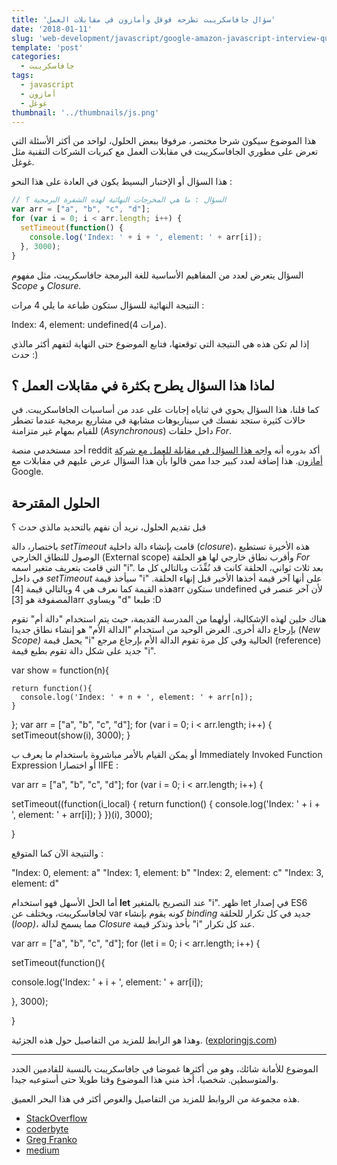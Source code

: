 ```yaml
---
title: 'سؤال جافاسكريبت تطرحه قوقل وأمازون في مقابلات العمل'
date: '2018-01-11'
slug: 'web-development/javascript/google-amazon-javascript-interview-question'
template: 'post'
categories:
  - جافاسكريبت
tags:
  - javascript
  - أمازون
  - غوغل
thumbnail: '../thumbnails/js.png'
---
```


هذا الموضوع سيكون شرحا مختصر، مرفوقا ببعض الحلول، لواحد من أكثر الأسئلة التي تعرض على مطوري الجافاسكريبت في مقابلات العمل مع كبريات الشركات التقنية مثل غوغل.

هذا السؤال أو الإختبار البسيط يكون في العادة على هذا النحو :

```js
// السؤال : ما هي المخرجات النهائية لهذه الشفرة البرمجية ؟
var arr = ["a", "b", "c", "d"];
for (var i = 0; i < arr.length; i++) {
  setTimeout(function() {
    console.log('Index: ' + i + ', element: ' + arr[i]);
  }, 3000);
}
```

السؤال يتعرض لعدد من المفاهيم الأساسية للغة البرمجة جافاسكريبت، مثل مفهوم _Scope_ و _Closure._

النتيجة النهائية للسؤال ستكون طباعة ما يلي 4 مرات :

Index: 4, element: undefined(4 مرات).

إذا لم تكن هذه هي النتيجة التي توقعتها، فتابع الموضوع حتى النهاية لتفهم أكثر مالذي حدث :)

## لماذا هذا السؤال يطرح بكثرة في مقابلات العمل ؟

كما قلنا، هذا السؤال يحوي في ثناياه إجابات على عدد من أساسيات الجافاسكريبت. في حالات كثيرة ستجد نفسك في سيناريوهات مشابهة في مشاريع برمجية عندما تضطر للقيام بمهام غير متزامنة (_Asynchronous_) داخل حلقات _For_.

أحد مستخدمي منصة reddit أكد بدوره أنه [واجه هذا السؤال في مقابلة للعمل مع شركة أمازون](https://www.reddit.com/r/javascript/comments/7535tm/amazon_web_developer_loop_timeout_interview/). هذا إضافة لعدد كبير جدا ممن قالوا بأن هذا السؤال عرض عليهم في مقابلات مع Google.

## الحلول المقترحة

قبل تقديم الحلول، نريد أن نفهم بالتحديد مالذي حدث ؟

باختصار، دالة _setTimeout_ قامت بإنشاء دالة داخلية (_closure_)، هذه الأخيرة تستطيع الوصول للنطاق الخارجي (External scope) وأقرب نطاق خارجي لها هو الحلقة _For_ التي قامت بتعريف متغير اسمه "i". بعد ثلاث ثواني، الحلقة كانت قد نُفِّذَت وبالتالي كل ما في داخل _setTimeout_ سيأخذ قيمة "i" على أنها آخر قيمة أخذها الأخير قبل إنهاء الحلقة. هذه القيمة كما نعرف هي 4 وبالتالي قيمة [4]arr ستكون undefined لأن آخر عنصر في المصفوفة هو [3]arr ويساوي "d" طبعا :D

هناك حلين لهذه الإشكالية، أولهما من المدرسة القديمة، حيث يتم استخدام "دالة أم" تقوم بإرجاع دالة أخرى. الغرض الوحيد من استخدام "الدالة الأم" هو إنشاء نطاق جديدا (*New Scope)* يحمل قيمة "i" الحالية وفي كل مرة تقوم الدالة الأم بإرجاع مرجع (reference) جديد على شكل دالة تقوم بطبع قيمة "i".

var show = function(n){

    return function(){
      console.log('Index: ' + n + ', element: ' + arr[n]);
    }

};
var arr = ["a", "b", "c", "d"];
for (var i = 0; i < arr.length; i++) {
setTimeout(show(i), 3000);
}

أو يمكن القيام بالأمر مباشروة باستخدام ما يعرف ب Immediately Invoked Function Expression أو اختصارا IIFE :

var arr = ["a", "b", "c", "d"];
for (var i = 0; i < arr.length; i++) {

setTimeout((function(i_local) {
return function() {
console.log('Index: ' + i + ', element: ' + arr[i]);
}
})(i), 3000);

}

والنتيجة الآن كما المتوقع :

"Index: 0, element: a"
"Index: 1, element: b"
"Index: 2, element: c"
"Index: 3, element: d"

أما الحل الأسهل فهو استخدام **let** عند التصريح بالمتغير "i". ظهر let في إصدار ES6 لجافاسكريبت، ويختلف عن var كونه يقوم بإنشاء _binding_ جديد في كل تكرار للحلقة (_loop)_، مما يسمح لدالة _Closure_ بأخذ وتذكر قيمة "i" عند كل تكرار.

var arr = ["a", "b", "c", "d"];
for (let i = 0; i < arr.length; i++) {

setTimeout(function(){

console.log('Index: ' + i + ', element: ' + arr[i]);

}, 3000);

}

وهذا هو الرابط للمزيد من التفاصيل حول هذه الجزئية. ([exploringjs.com](http://exploringjs.com/es6/ch_variables.html#sec_let-const-loop-heads))

---

الموضوع للأمانة شائك، وهو من أكثرها غموضا في جافاسكريبت بالنسبة للقادمين الجدد والمتوسطين. شخصيا، أخذ مني هذا الموضوع وقتا طويلا حتى أستوعبه جيدا.

هذه مجموعة من الروابط للمزيد من التفاصيل والغوص أكثر في هذا البحر العميق.

- [StackOverflow](https://stackoverflow.com/questions/3572480/please-explain-the-use-of-javascript-closures-in-loops/3572616#3572616)
- [coderbyte](https://coderbyte.com/algorithm/3-common-javascript-closure-questions#)
- [Greg Franko](http://gregfranko.com/blog/i-love-my-iife/)
- [medium](https://medium.com/coderbyte/a-tricky-javascript-interview-question-asked-by-google-and-amazon-48d212890703)
